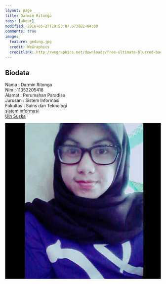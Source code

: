 ```yaml
---
layout: page
title: Darmin Ritonga
tags: [about]
modified: 2016-05-27T20:53:07.573882-04:00
comments: true
image:
  feature: gedung.jpg
  credit: WeGraphics
  creditlink: http://wegraphics.net/downloads/free-ultimate-blurred-background-pack/
---
```

##  Biodata
Nama : Darmin Ritonga<br>
Nim : 11353205418<br>
Alamat : Perumahan Paradise<br>
Jurusan : Sistem Informasi<br>
Fakultas : Sains dan Teknologi<br>
[sistem informasi](sif.uin-suska.ac.id)<br>
[Uin Suska](uin-suska.ac.id)<br>


<img src="/assets/12494778_898424690283086_8481873357670213356_n.jpg">
